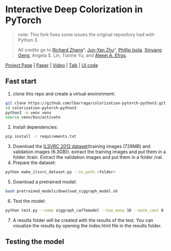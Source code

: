 # Interactive Deep Colorization in PyTorch

> note: This fork fixes some issues the original repository had with Python 3.
> 
> All credits go to [Richard Zhang](https://richzhang.github.io/)\*, [Jun-Yan Zhu](http://people.csail.mit.edu/junyanz/)\*, 
  [Phillip Isola](http://people.eecs.berkeley.edu/~isola/), [Xinyang Geng](http://young-geng.xyz/), 
  Angela S. Lin, Tianhe Yu, and [Alexei A. Efros](https://people.eecs.berkeley.edu/~efros/).  

[Project Page](https://richzhang.github.io/ideepcolor/) |  [Paper](https://arxiv.org/abs/1705.02999) | [Video](https://youtu.be/eL5ilZgM89Q) | [Talk](https://www.youtube.com/watch?v=rp5LUSbdsys) | [UI code](https://github.com/junyanz/interactive-deep-colorization/)

## Fast start

1. clone this repo and create a virtual environment:
  ```bash
  git clone https://github.com/lbarraga/colorization-pytorch-python3.git
  cd colorization-pytorch-python3
  python3 -m venv venv
  source venv/bin/activate
  ```

2. Install dependencies:
  ```bash
  pip install -r requirements.txt
  ```

3. Download the [ILSVRC 2012 dataset](https://www.image-net.org/challenges/LSVRC/2012/2012-downloads.php)(training images (728MB) and validation images (6.3GB)). extract the training images and put them in a folder <folder>/train. Extract the validation images and put them in a folder <folder>/val.
4. Prepare the dataset:
  ```bash
  python make_ilsvrc_dataset.py --in_path <folder>
  ```

5. Download a pretrained model:
  ```bash
  bash pretrained_models/download_siggraph_model.sh
  ```

6. Test the model:
```bash
python test.py --name siggraph_caffemodel --how_many 10 --mask_cent 0
```
    
7. A results folder will be created with the results of the test. You can visualize the results by opening the index.html file in the results folder.

## Testing the model


